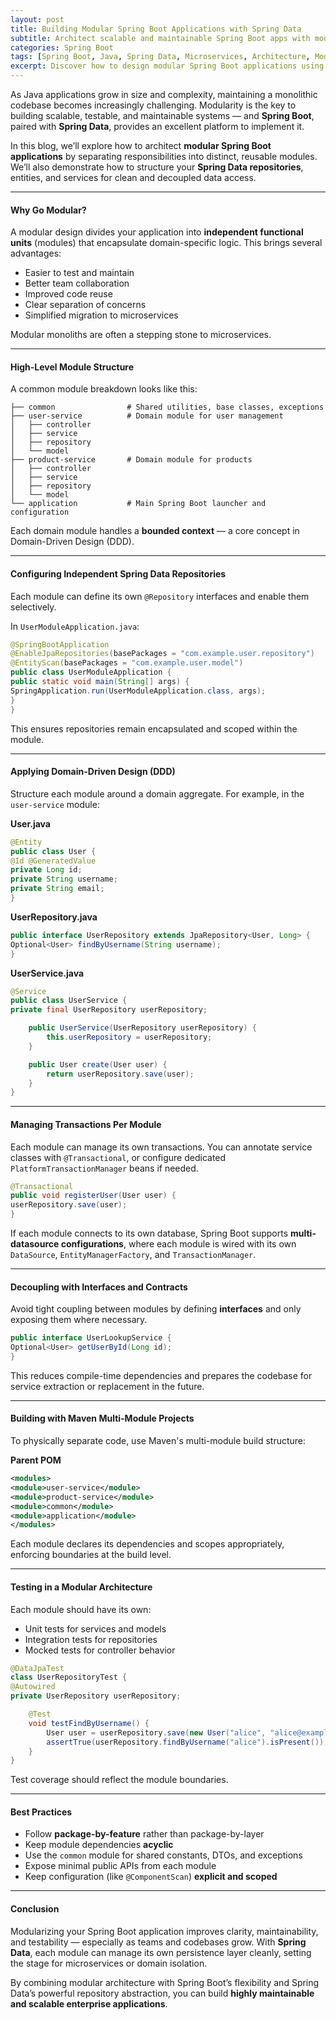 ```yaml
---
layout: post
title: Building Modular Spring Boot Applications with Spring Data
subtitle: Architect scalable and maintainable Spring Boot apps with modular design and Spring Data integration
categories: Spring Boot
tags: [Spring Boot, Java, Spring Data, Microservices, Architecture, Modularity]
excerpt: Discover how to design modular Spring Boot applications using Spring Data. Learn about layered architecture, domain-driven design, repository patterns, and component-based module separation.
---
```




As Java applications grow in size and complexity, maintaining a monolithic codebase becomes increasingly challenging. Modularity is the key to building scalable, testable, and maintainable systems — and **Spring Boot**, paired with **Spring Data**, provides an excellent platform to implement it.

In this blog, we’ll explore how to architect **modular Spring Boot applications** by separating responsibilities into distinct, reusable modules. We’ll also demonstrate how to structure your **Spring Data repositories**, entities, and services for clean and decoupled data access.

---

#### Why Go Modular?

A modular design divides your application into **independent functional units** (modules) that encapsulate domain-specific logic. This brings several advantages:

- Easier to test and maintain
- Better team collaboration
- Improved code reuse
- Clear separation of concerns
- Simplified migration to microservices

Modular monoliths are often a stepping stone to microservices.

---

#### High-Level Module Structure

A common module breakdown looks like this:

```
├── common                # Shared utilities, base classes, exceptions
├── user-service          # Domain module for user management
│   ├── controller
│   ├── service
│   ├── repository
│   └── model
├── product-service       # Domain module for products
│   ├── controller
│   ├── service
│   ├── repository
│   └── model
└── application           # Main Spring Boot launcher and configuration
```

Each domain module handles a **bounded context** — a core concept in Domain-Driven Design (DDD).

---

#### Configuring Independent Spring Data Repositories

Each module can define its own `@Repository` interfaces and enable them selectively.

In `UserModuleApplication.java`:

```java
@SpringBootApplication
@EnableJpaRepositories(basePackages = "com.example.user.repository")
@EntityScan(basePackages = "com.example.user.model")
public class UserModuleApplication {
public static void main(String[] args) {
SpringApplication.run(UserModuleApplication.class, args);
}
}
```

This ensures repositories remain encapsulated and scoped within the module.

---

#### Applying Domain-Driven Design (DDD)

Structure each module around a domain aggregate. For example, in the `user-service` module:

**User.java**

```java
@Entity
public class User {
@Id @GeneratedValue
private Long id;
private String username;
private String email;
}
```

**UserRepository.java**

```java
public interface UserRepository extends JpaRepository<User, Long> {
Optional<User> findByUsername(String username);
}
```

**UserService.java**

```java
@Service
public class UserService {
private final UserRepository userRepository;

    public UserService(UserRepository userRepository) {
        this.userRepository = userRepository;
    }

    public User create(User user) {
        return userRepository.save(user);
    }
}
```

---

#### Managing Transactions Per Module

Each module can manage its own transactions. You can annotate service classes with `@Transactional`, or configure dedicated `PlatformTransactionManager` beans if needed.

```java
@Transactional
public void registerUser(User user) {
userRepository.save(user);
}
```

If each module connects to its own database, Spring Boot supports **multi-datasource configurations**, where each module is wired with its own `DataSource`, `EntityManagerFactory`, and `TransactionManager`.

---

#### Decoupling with Interfaces and Contracts

Avoid tight coupling between modules by defining **interfaces** and only exposing them where necessary.

```java
public interface UserLookupService {
Optional<User> getUserById(Long id);
}
```

This reduces compile-time dependencies and prepares the codebase for service extraction or replacement in the future.

---

#### Building with Maven Multi-Module Projects

To physically separate code, use Maven's multi-module build structure:

**Parent POM**

```xml
<modules>
<module>user-service</module>
<module>product-service</module>
<module>common</module>
<module>application</module>
</modules>
```

Each module declares its dependencies and scopes appropriately, enforcing boundaries at the build level.

---

#### Testing in a Modular Architecture

Each module should have its own:
- Unit tests for services and models
- Integration tests for repositories
- Mocked tests for controller behavior

```java
@DataJpaTest
class UserRepositoryTest {
@Autowired
private UserRepository userRepository;

    @Test
    void testFindByUsername() {
        User user = userRepository.save(new User("alice", "alice@example.com"));
        assertTrue(userRepository.findByUsername("alice").isPresent());
    }
}
```

Test coverage should reflect the module boundaries.

---

#### Best Practices

- Follow **package-by-feature** rather than package-by-layer
- Keep module dependencies **acyclic**
- Use the `common` module for shared constants, DTOs, and exceptions
- Expose minimal public APIs from each module
- Keep configuration (like `@ComponentScan`) **explicit and scoped**

---

#### Conclusion

Modularizing your Spring Boot application improves clarity, maintainability, and testability — especially as teams and codebases grow. With **Spring Data**, each module can manage its own persistence layer cleanly, setting the stage for microservices or domain isolation.

By combining modular architecture with Spring Boot’s flexibility and Spring Data’s powerful repository abstraction, you can build **highly maintainable and scalable enterprise applications**.
